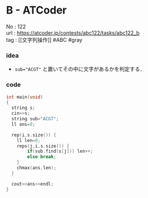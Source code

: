 # B - ATCoder

No	: 122  
url	: https://atcoder.jp/contests/abc122/tasks/abc122_b  
tag	: [[文字列操作]]  #ABC #gray

### idea
- `sub="ACGT"` と置いてその中に文字があるかを判定する．

### code
```cpp
int	main(void)
{
  string s;
  cin>>s;
  string sub="ACGT";
  ll ans=0;

  rep(i,s.size()) {
    ll len=0;
    reps(j,i,s.size()) {
    	if(sub.find(s[j])) len++;
    	else break;
    }
    chmax(ans,len);
  }

  cout<<ans<<endl;
}
```